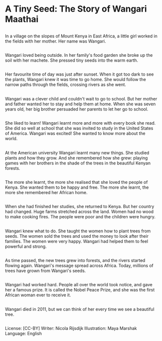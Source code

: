 # A Tiny Seed: The Story of Wangari Maathai

##
In a village on the slopes of Mount Kenya in East Africa, a little girl worked in the
fields with her mother. Her name was Wangari.

##
Wangari loved being outside. In her family's food garden she broke up the soil
with her machete. She pressed tiny seeds into the warm earth.

##
Her favourite time of day was just after sunset. When it got too dark to see the
plants, Wangari knew it was time to go home.
She would follow the narrow paths through the fields, crossing rivers as she went.

##
Wangari was a clever child and couldn't wait to go to school. But her mother and
father wanted her to stay and help them at home.
When she was seven years old, her big brother persuaded her parents to let her
go to school.

##
She liked to learn! Wangari learnt more and more with every book she read.
She did so well at school that she was invited to study in the United
States of America.
Wangari was excited! She wanted to know more about the world.

##
At the American university Wangari learnt many new things. She studied plants
and how they grow. And she remembered how she grew: playing games with her
brothers in the shade of the trees in the beautiful Kenyan forests.

##
The more she learnt, the more she realised that she loved the people of Kenya.
She wanted them to be happy and free.
The more she learnt, the more she remembered her African home.

##
When she had finished her studies, she returned to Kenya. But her country had
changed. Huge farms stretched across the land.
Women had no wood to make cooking fires. The people were poor and the
children were hungry.

##
Wangari knew what to do. She taught the women how to plant trees from seeds.
The women sold the trees and used the money to look after their families.
The women were very happy. Wangari had helped them to feel powerful and
strong.

##
As time passed, the new trees grew into forests, and the rivers started flowing
again. Wangari's message spread across Africa.
Today, millions of trees have grown from Wangari's seeds.

##
Wangari had worked hard.
People all over the world took
notice, and gave her a famous
prize. It is called the Nobel
Peace Prize, and she was the
first African woman ever to
receive it.

##
Wangari died in 2011, but we can think of her every time we see a beautiful tree.

##
License: [CC-BY]
Writer: Nicola Rijsdijk
Illustration: Maya Marshak
Language: English
